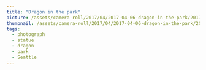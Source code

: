 ```yaml
---
title: "Dragon in the park"
picture: /assets/camera-roll/2017/04/2017-04-06-dragon-in-the-park/20170406_013517496_iOS.jpg
thumbnail: /assets/camera-roll/2017/04/2017-04-06-dragon-in-the-park/20170406_013517496_iOS-thumbnail.jpg
tags:
  - photograph
  - statue
  - dragon
  - park
  - Seattle
---
```

